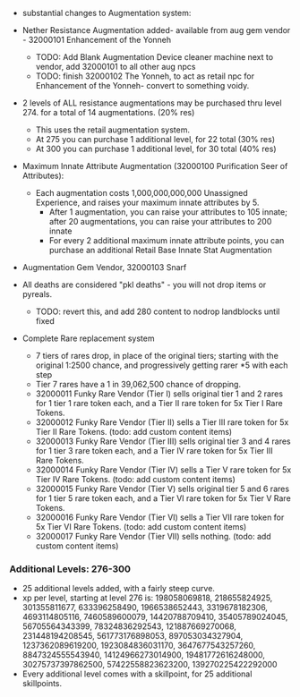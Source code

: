 - substantial changes to Augmentation system:
- Nether Resistance Augmentation added- available from aug gem vendor - 32000101 Enhancement of the Yonneh
  - TODO: Add Blank Augmentation Device cleaner machine next to vendor, add 32000101 to all other aug npcs
  - TODO: finish 32000102 The Yonneh, to act as retail npc for Enhancement of the Yonneh- convert to something voidy.
- 2 levels of ALL resistance augmentations may be purchased thru level 274. for a total of 14 augmentations. (20% res)
  - This uses the retail augmentation system.
  - At 275 you can purchase 1 additional level, for 22 total (30% res)
  - At 300 you can purchase 1 additional level, for 30 total (40% res)
- Maximum Innate Attribute Augmentation (32000100 Purification Seer of Attributes):
  - Each augmentation costs 1,000,000,000,000 Unassigned Experience, and raises your maximum innate attributes by 5.
    - After 1 augmentation, you can raise your attributes to 105 innate; after 20 augmentations, you can raise your attributes to 200 innate
    - For every 2 additional maximum innate attribute points, you can purchase an additional Retail Base Innate Stat Augmentation
- Augmentation Gem Vendor, 32000103 Snarf


- All deaths are considered "pkl deaths" - you will not drop items or pyreals.
  - TODO: revert this, and add 280 content to nodrop landblocks until fixed


- Complete Rare replacement system
  - 7 tiers of rares drop, in place of the original tiers; starting with the original 1:2500 chance, and progressively getting rarer *5 with each step
  - Tier 7 rares have a 1 in 39,062,500 chance of dropping.
  - 32000011 Funky Rare Vendor (Tier I) sells original tier 1 and 2 rares for 1 tier 1 rare token each, and a Tier II rare token for 5x Tier I Rare Tokens.
  - 32000012 Funky Rare Vendor (Tier II) sells a Tier III rare token for 5x Tier II Rare Tokens. (todo: add custom content items)
  - 32000013 Funky Rare Vendor (Tier III) sells original tier 3 and 4 rares for 1 tier 3 rare token each, and a Tier IV rare token for 5x Tier III Rare Tokens.
  - 32000014 Funky Rare Vendor (Tier IV) sells a Tier V rare token for 5x Tier IV Rare Tokens. (todo: add custom content items)
  - 32000015 Funky Rare Vendor (Tier V) sells original tier 5 and 6 rares for 1 tier 5 rare token each, and a Tier VI rare token for 5x Tier V Rare Tokens.
  - 32000016 Funky Rare Vendor (Tier VI) sells a Tier VII rare token for 5x Tier VI Rare Tokens. (todo: add custom content items)
  - 32000017 Funky Rare Vendor (Tier VII) sells nothing. (todo: add custom content items)


### Additional Levels: 276-300
- 25 additional levels added, with a fairly steep curve.
- xp per level, starting at level 276 is: 198058069818, 218655824925, 301355811677, 633396258490, 1966538652443, 3319678182306, 4693114805116, 7460589600079, 14420788709410, 35405789024045, 56705564343399, 78324836292543, 121887669270068, 231448194208545, 561773176898053, 897053034327904, 1237362089619200, 1923084836031170, 3647677543257260, 8847324555543940, 14124966273014900, 19481772616248000, 30275737397862500, 57422558823623200, 139270225422292000
- Every additional level comes with a skillpoint, for 25 additional skillpoints.

